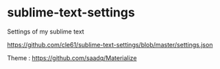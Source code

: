 # sublime-text-settings


Settings of my sublime text

https://github.com/cle61/sublime-text-settings/blob/master/settings.json


Theme : https://github.com/saadq/Materialize
